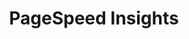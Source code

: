 ---
title: PageSpeed Insights
site: https://pagespeed.web.dev
description: PageSpeed Insights (PSI) reports on the user experience of a page on both mobile and desktop devices, and provides suggestions on how that page may be improved.
tags: [develop, tool]
---